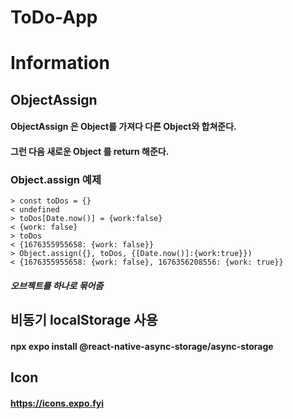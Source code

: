 # ToDo-App

# Information
## ObjectAssign
#### ObjectAssign 은 Object를 가져다 다른 Object와 합쳐준다.
#### 그런 다음 새로운 Object 를 return 해준다.

### Object.assign 예제
    > const toDos = {}
    < undefined
    > toDos[Date.now()] = {work:false}
    < {work: false}
    > toDos
    < {1676355955658: {work: false}}
    > Object.assign({}, toDos, {[Date.now()]:{work:true}})
    < {1676355955658: {work: false}, 1676356208556: {work: true}}
##### 오브젝트를 하나로 묶어줌

## 비동기 localStorage 사용
#### npx expo install @react-native-async-storage/async-storage
## Icon
#### https://icons.expo.fyi

